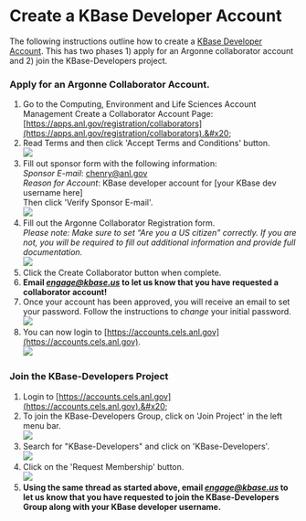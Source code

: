 # Create a KBase Developer Account

The following instructions outline how to create a [KBase Developer Account](http://accounts.cels.anl.gov/). This has two phases 1) apply for an Argonne collaborator account and 2) join the KBase-Developers project.&#x20;

### Apply for an Argonne Collaborator Account.&#x20;

1. Go to the Computing, Environment and Life Sciences Account Management Create a Collaborator Account Page: [https://apps.anl.gov/registration/collaborators](https://apps.anl.gov/registration/collaborators).&#x20;
2. Read Terms and then click 'Accept Terms and Conditions' button.\
   ![](https://lh5.googleusercontent.com/D\_5FSgEQSnCUEtnmbs7k5t-LuY8tOrYTY3x4vK2Vu06LXa9PjMBEVcOLTU21HDUZ8HO4x9pThbLWxvD7vXbZMGyVYg-yvZbWD9rkiMCyRoiIsVxbIqYIR8IpVon7FPS-fW1pnC54RQrfF63MYX-VU8NcDmOuELbXEy6eZOB58SjyMGfEr4CRj77IS7eMx5m-YUNhWTwfwA)
3. Fill out sponsor form with the following information: \
   _Sponsor E-mail_: chenry@anl.gov\
   _Reason for Account_: KBase developer account for \[your KBase dev username here]\
   Then click 'Verify Sponsor E-mail'.\
   ![](https://lh3.googleusercontent.com/7D\_usiOP4kYnZ3XVMQNwdZjSGWlCwwtAfUNWM3C0o8DsjlGkEKs8-wSW743KsgNbbjPtL-6LiABKH5TmtSCZHUTibPACb2-8B7xTBYu9YXZ6zgu2DfXj0sadTNO9kdy2C1ujQ7zGvoFvzlYmPwUi6KHy14uWOThERQyE7dBf3PIsYSnVVwL2iavnmkiq83yvjfkDkdZIEw)
4. Fill out the Argonne Collaborator Registration form. \
   _Please note: Make sure to set “Are you a US citizen” correctly. If you are not, you will be required to fill out additional information and provide full documentation._\
   ![](https://lh4.googleusercontent.com/7htIgaaGceW4DZsfNZvMXWxhUd8O6HaL0Mu6b1LROTv1fTsgLwTv0EwsOBWvpleL6GhRe\_JIrJBHWxLeR57yzxlA2Ee4kOivjYN6YqGk1Iz4J4AYn7UydZ0IbkdJIgSgyS87v9toexgdom-\_vZ6-VmXrtRrv3bgu7y0Gd-WkoxwkAeg1O-PnvORQYGpVP\_427muaFLG7LQ)
5. Click the Create Collaborator button when complete.&#x20;
6. **Email **_**engage@kbase.us**_** to let us know that you have requested a collaborator account!**&#x20;
7. Once your account has been approved, you will receive an email to set your password. Follow the instructions to _change_ your initial password. \
   ![](https://lh5.googleusercontent.com/wa5MwwzBDhDKwpZX2YW6rvtbJz2jhUIJa2vZKjPXO7qJPgYqrKshow7Wc7NLhMj4gBkXIYDs6-fY-Bu3DcWIXlYcQt5u8TtRnC-u5gk3PkIpmn3yN\_dgIVZMmNXHdGzWRNAG1\_7LfiGBglem6Yw5Pcwwwl6hmqH7RE5T03A9KJ-0rf24zL-agLZmpLFwz9SxUNuQuuxY9g)
8. You can now login to [https://accounts.cels.anl.gov](https://accounts.cels.anl.gov). \
   ![](https://lh6.googleusercontent.com/4moAjPiLXI97bZxJVJ0N8b\_HKjlGxL1ll-f4fmHTkehVH7ARf\_\_W8Wn7ICk0z-clzV8xFtquBfi7p2\_Y04UgN1YTrscnrdhe0Ro\_lLdlM7xghIUf9TObCoWLqI84GYr8cghT-THXCdNiq3QWG6C5kl8sJ7TchYuIJ8gE-92rEsKgDde-RB1cf24e0IIkMyqyjMeo9k5LQg)

### Join the KBase-Developers Project

1. Login to [https://accounts.cels.anl.gov](https://accounts.cels.anl.gov).&#x20;
2. To join the KBase-Developers Group, click on 'Join Project' in the left menu bar. \
   ![](https://lh3.googleusercontent.com/HqzJpF98WnCpiX5CGXdHVS-Nf-Hs5NRUSLl-gehzj55jQ21vNCK5skwTNssO3QyzrJDHGuYMp4bhlrI49v5BsIV1NvAo-BL18N3jWDvnAwePqhth4N0RwUuGe-lHEwkgtc2WHZvvLcaIfFMPCHdFdAkmeXW-iSMSXg6sYILgAAGyhF0\_dutO6YXSPTwVlfSyoYqTPurNAQ)
3. Search for "KBase-Developers" and click on 'KBase-Developers'.\
   ![](https://lh5.googleusercontent.com/ZYVCeXUiB3C5lghDsa5n\_ebIbxzLW76Sv59IqxXO3aa3ybU2McPd4X4ia02zR43UUFiY9QgPW27MOMEAn08cX59c7KsuuzWRx2nWD34LDpsqK9UvmvIZKi5OliRc95YGAXYEqUrMfwqVs02PyrxUpVO8tpicbJRqh8nDLLV-cefs1lrHLo05xpiOgHw3OA12Tz1oCo0eTA)
4. Click on the 'Request Membership' button.\
   ![](https://lh4.googleusercontent.com/ElVrHoD6BDWRzhqvqDpu70\_4Soc9hXX1DVqduyjP\_MxukImtSnsHYSYqjbbpaJ6nd9s0rocdkSXpBId\_2dUuaCapdehSYpqQGDmr70XRmRHjd3D84GS\_rTFJDvOGmSAN62CIEfnFDFEIk-jBnwweIy\_JArEiMR4lr-sepKjEf\_6RLaH5LqySmafLG1qfrsVdJtglDzsWMw)
5. **Using the same thread as started above, email **_**engage@kbase.us**_** to let us know that you have requested to join the KBase-Developers Group along with your KBase developer username.**
